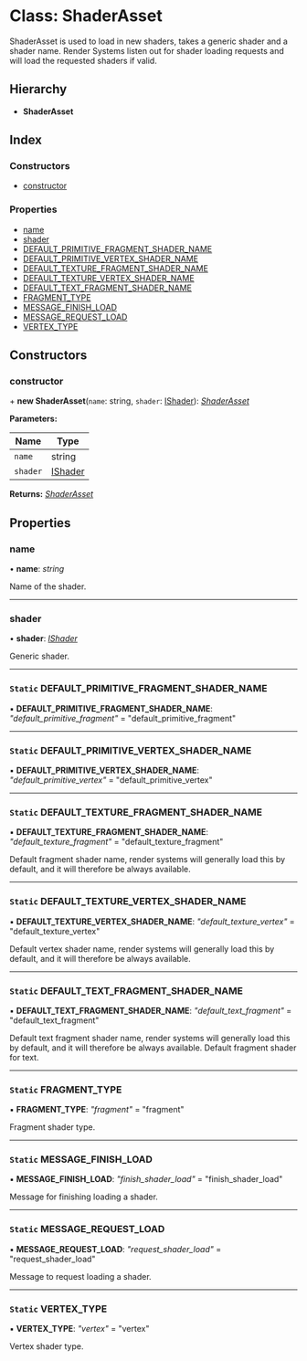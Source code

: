 
# Class: ShaderAsset

ShaderAsset is used to load in new shaders, takes a generic shader
and a shader name.
Render Systems listen out for shader loading requests and will
load the requested shaders if valid.

## Hierarchy

* **ShaderAsset**

## Index

### Constructors

* [constructor](shaderasset.md#constructor)

### Properties

* [name](shaderasset.md#name)
* [shader](shaderasset.md#shader)
* [DEFAULT_PRIMITIVE_FRAGMENT_SHADER_NAME](shaderasset.md#static-default_primitive_fragment_shader_name)
* [DEFAULT_PRIMITIVE_VERTEX_SHADER_NAME](shaderasset.md#static-default_primitive_vertex_shader_name)
* [DEFAULT_TEXTURE_FRAGMENT_SHADER_NAME](shaderasset.md#static-default_texture_fragment_shader_name)
* [DEFAULT_TEXTURE_VERTEX_SHADER_NAME](shaderasset.md#static-default_texture_vertex_shader_name)
* [DEFAULT_TEXT_FRAGMENT_SHADER_NAME](shaderasset.md#static-default_text_fragment_shader_name)
* [FRAGMENT_TYPE](shaderasset.md#static-fragment_type)
* [MESSAGE_FINISH_LOAD](shaderasset.md#static-message_finish_load)
* [MESSAGE_REQUEST_LOAD](shaderasset.md#static-message_request_load)
* [VERTEX_TYPE](shaderasset.md#static-vertex_type)

## Constructors

###  constructor

\+ **new ShaderAsset**(`name`: string, `shader`: [IShader](../interfaces/ishader.md)): *[ShaderAsset](shaderasset.md)*

**Parameters:**

Name | Type |
------ | ------ |
`name` | string |
`shader` | [IShader](../interfaces/ishader.md) |

**Returns:** *[ShaderAsset](shaderasset.md)*

## Properties

###  name

• **name**: *string*

Name of the shader.

___

###  shader

• **shader**: *[IShader](../interfaces/ishader.md)*

Generic shader.

___

### `Static` DEFAULT_PRIMITIVE_FRAGMENT_SHADER_NAME

▪ **DEFAULT_PRIMITIVE_FRAGMENT_SHADER_NAME**: *"default_primitive_fragment"* = "default_primitive_fragment"

___

### `Static` DEFAULT_PRIMITIVE_VERTEX_SHADER_NAME

▪ **DEFAULT_PRIMITIVE_VERTEX_SHADER_NAME**: *"default_primitive_vertex"* = "default_primitive_vertex"

___

### `Static` DEFAULT_TEXTURE_FRAGMENT_SHADER_NAME

▪ **DEFAULT_TEXTURE_FRAGMENT_SHADER_NAME**: *"default_texture_fragment"* = "default_texture_fragment"

Default fragment shader name, render systems will generally load this
by default, and it will therefore be always available.

___

### `Static` DEFAULT_TEXTURE_VERTEX_SHADER_NAME

▪ **DEFAULT_TEXTURE_VERTEX_SHADER_NAME**: *"default_texture_vertex"* = "default_texture_vertex"

Default vertex shader name, render systems will generally load this
by default, and it will therefore be always available.

___

### `Static` DEFAULT_TEXT_FRAGMENT_SHADER_NAME

▪ **DEFAULT_TEXT_FRAGMENT_SHADER_NAME**: *"default_text_fragment"* = "default_text_fragment"

Default text fragment shader name, render systems will generally load this
by default, and it will therefore be always available. Default fragment shader
for text.

___

### `Static` FRAGMENT_TYPE

▪ **FRAGMENT_TYPE**: *"fragment"* = "fragment"

Fragment shader type.

___

### `Static` MESSAGE_FINISH_LOAD

▪ **MESSAGE_FINISH_LOAD**: *"finish_shader_load"* = "finish_shader_load"

Message for finishing loading a shader.

___

### `Static` MESSAGE_REQUEST_LOAD

▪ **MESSAGE_REQUEST_LOAD**: *"request_shader_load"* = "request_shader_load"

Message to request loading a shader.

___

### `Static` VERTEX_TYPE

▪ **VERTEX_TYPE**: *"vertex"* = "vertex"

Vertex shader type.
